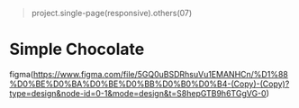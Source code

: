 > project.single-page(responsive).others(07)

# Simple Chocolate
figma(https://www.figma.com/file/5GQ0uBSDRhsuVu1EMANHCn/%D1%88%D0%BE%D0%BA%D0%BE%D0%BB%D0%B0%D0%B4-(Copy)-(Copy)?type=design&node-id=0-1&mode=design&t=S8hepGTB9h6TGgVG-0)


